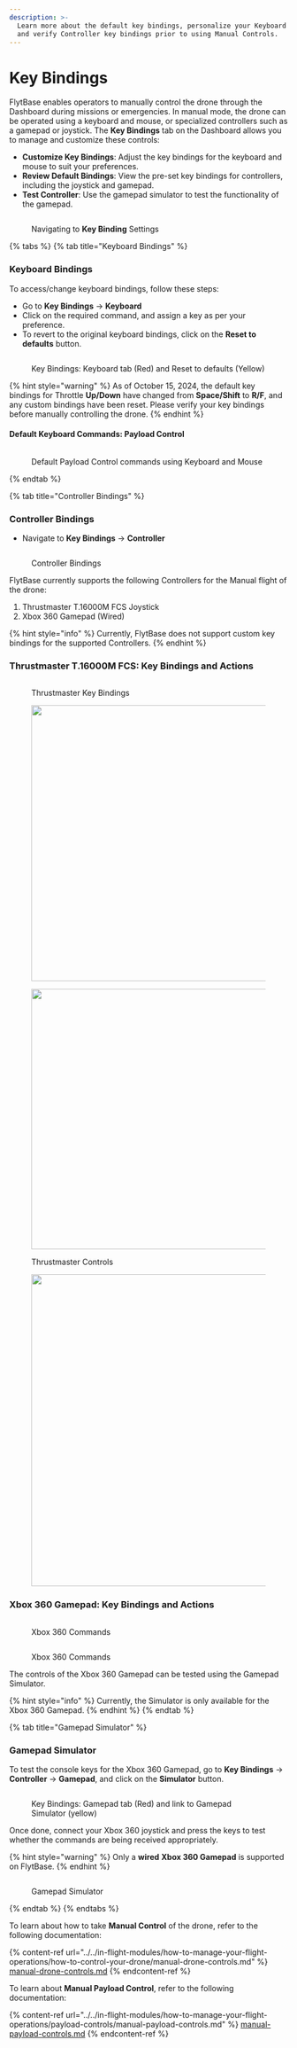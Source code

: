 ```yaml
---
description: >-
  Learn more about the default key bindings, personalize your Keyboard commands
  and verify Controller key bindings prior to using Manual Controls.
---
```


# Key Bindings

FlytBase enables operators to manually control the drone through the Dashboard during missions or emergencies. In manual mode, the drone can be operated using a keyboard and mouse, or specialized controllers such as a gamepad or joystick. The **Key Bindings** tab on the Dashboard allows you to manage and customize these controls:

* **Customize Key Bindings**: Adjust the key bindings for the keyboard and mouse to suit your preferences.
* **Review Default Bindings**: View the pre-set key bindings for controllers, including the joystick and gamepad.
* **Test Controller**: Use the gamepad simulator to test the functionality of the gamepad.

<figure><img src="../../.gitbook/assets/Key Bindings.gif" alt=""><figcaption><p>Navigating to <strong>Key Binding</strong> Settings</p></figcaption></figure>

{% tabs %}
{% tab title="Keyboard Bindings" %}
### Keyboard Bindings

To access/change keyboard bindings, follow these steps:

* Go to **Key Bindings** -> **Keyboard**
* Click on the required command, and assign a key as per your preference.
* To revert to the original keyboard bindings, click on the **Reset to defaults** button.

<figure><img src="../../.gitbook/assets/Screenshot 2024-10-16 002830.png" alt=""><figcaption><p>Key Bindings: Keyboard tab (Red) and Reset to defaults (Yellow)</p></figcaption></figure>

{% hint style="warning" %}
As of October 15, 2024, the default key bindings for Throttle **Up/Down** have changed from **Space/Shift** to **R/F**, and any custom bindings have been reset. Please verify your key bindings before manually controlling the drone.
{% endhint %}

#### Default Keyboard Commands: Payload Control

<figure><img src="../../.gitbook/assets/image (227).png" alt=""><figcaption><p>Default Payload Control commands using Keyboard and Mouse</p></figcaption></figure>
{% endtab %}

{% tab title="Controller Bindings" %}
### Controller Bindings

* Navigate to **Key Bindings** -> **Controller**

<figure><img src="../../.gitbook/assets/Controller Bindings.gif" alt=""><figcaption><p>Controller Bindings</p></figcaption></figure>

FlytBase currently supports the following Controllers for the Manual flight of the drone:

1. Thrustmaster T.16000M FCS Joystick
2. Xbox 360 Gamepad (Wired)&#x20;

{% hint style="info" %}
Currently, FlytBase does not support custom key bindings for the supported Controllers.
{% endhint %}

### Thrustmaster T.16000M FCS: Key Bindings and Actions

<figure><img src="../../.gitbook/assets/capture_20240419192645624 (1).bmp" alt=""><figcaption><p>Thrustmaster Key Bindings</p></figcaption></figure>

<div><figure><img src="../../.gitbook/assets/image (396).png" alt="" width="498"><figcaption></figcaption></figure> <figure><img src="../../.gitbook/assets/Screenshot 2023-11-24 181632.png" alt="" width="470"><figcaption><p>Thrustmaster Controls</p></figcaption></figure> <figure><img src="../../.gitbook/assets/Thrustmaster 3.png" alt="" width="563"><figcaption></figcaption></figure></div>

### Xbox 360 Gamepad: Key Bindings and Actions

<figure><img src="../../.gitbook/assets/image (398).png" alt=""><figcaption><p>Xbox 360 Commands</p></figcaption></figure>

<figure><img src="../../.gitbook/assets/image (399).png" alt=""><figcaption><p>Xbox 360 Commands</p></figcaption></figure>

The controls of the Xbox 360 Gamepad can be tested using the Gamepad Simulator.

{% hint style="info" %}
Currently, the Simulator is only available for the Xbox 360 Gamepad.
{% endhint %}
{% endtab %}

{% tab title="Gamepad Simulator" %}
### Gamepad Simulator

To test the console keys for the Xbox 360 Gamepad, go to **Key Bindings** -> **Controller** -> **Gamepad**, and click on the **Simulator** button.

<figure><img src="../../.gitbook/assets/capture_20240419192700686.bmp" alt=""><figcaption><p>Key Bindings: Gamepad tab (Red) and link to Gamepad Simulator (yellow)</p></figcaption></figure>

Once done, connect your Xbox 360 joystick and press the keys to test whether the commands are being received appropriately.

{% hint style="warning" %}
Only a **wired** **Xbox 360 Gamepad** is supported on FlytBase.
{% endhint %}

<figure><img src="../../.gitbook/assets/capture_20240419192710006.bmp" alt=""><figcaption><p>Gamepad Simulator</p></figcaption></figure>
{% endtab %}
{% endtabs %}

To learn about how to take **Manual Control** of the drone, refer to the following documentation:

{% content-ref url="../../in-flight-modules/how-to-manage-your-flight-operations/how-to-control-your-drone/manual-drone-controls.md" %}
[manual-drone-controls.md](../../in-flight-modules/how-to-manage-your-flight-operations/how-to-control-your-drone/manual-drone-controls.md)
{% endcontent-ref %}

To learn about **Manual Payload Control**, refer to the following documentation:

{% content-ref url="../../in-flight-modules/how-to-manage-your-flight-operations/payload-controls/manual-payload-controls.md" %}
[manual-payload-controls.md](../../in-flight-modules/how-to-manage-your-flight-operations/payload-controls/manual-payload-controls.md)
{% endcontent-ref %}
